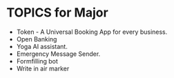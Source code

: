 # TOPICS for Major

* Token - A Universal Booking App for every business.
* Open Banking
* Yoga AI assistant.
* Emergency Message Sender.
* Formfilling bot
* Write in air marker
